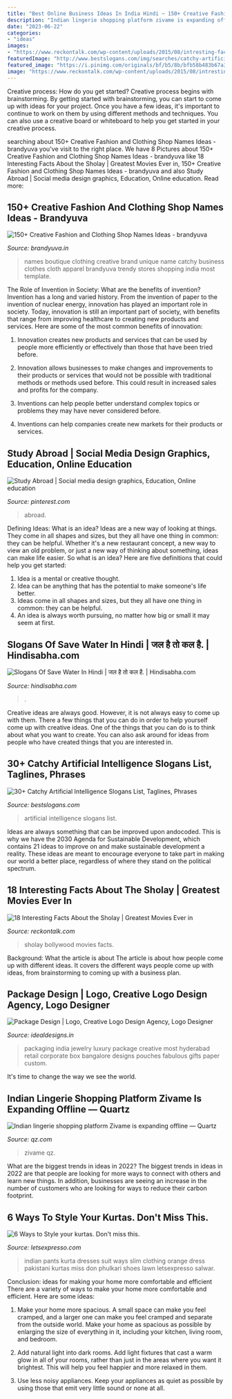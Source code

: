 ```yaml
---
title: "Best Online Business Ideas In India Hindi ~ 150+ Creative Fashion And Clothing Shop Names Ideas"
description: "Indian lingerie shopping platform zivame is expanding offline — quartz"
date: "2023-06-22"
categories:
- "ideas"
images:
- "https://www.reckontalk.com/wp-content/uploads/2015/08/intresting-facts-about-sholay-6.jpg"
featuredImage: "http://www.bestslogans.com/img/searches/catchy-artificial-intelligence-slogans-list-201907_0943.png"
featured_image: "https://i.pinimg.com/originals/bf/b5/8b/bfb58b483b67a366c74663bcdf58ed27.jpg"
image: "https://www.reckontalk.com/wp-content/uploads/2015/08/intresting-facts-about-sholay-6.jpg"
---
```



Creative process: How do you get started?
Creative process begins with brainstorming. By getting started with brainstorming, you can start to come up with ideas for your project. Once you have a few ideas, it's important to continue to work on them by using different methods and techniques. You can also use a creative board or whiteboard to help you get started in your creative process.

	

		
searching about 150+ Creative Fashion and Clothing Shop Names Ideas - brandyuva you've visit to the right place. We have 8 Pictures about 150+ Creative Fashion and Clothing Shop Names Ideas - brandyuva like 18 Interesting Facts About the Sholay | Greatest Movies Ever in, 150+ Creative Fashion and Clothing Shop Names Ideas - brandyuva and also Study Abroad | Social media design graphics, Education, Online education. Read more:
		
    
## 150+ Creative Fashion And Clothing Shop Names Ideas - Brandyuva

<img loading=lazy src="https://brandyuva.in/wp-content/uploads/2014/02/fshion-shop-names.png" onerror="this.onerror=null;this.src='https://tse3.mm.bing.net/th?id=OIP.4xF-ZmUVSyWoG1x36oY0ZQHaD6&amp;pid=15.1';" alt="150+ Creative Fashion and Clothing Shop Names Ideas - brandyuva">

_Source: brandyuva.in_

>names boutique clothing creative brand unique name catchy business clothes cloth apparel brandyuva trendy stores shopping india most template. 

	

The Role of Invention in Society: What are the benefits of invention?
Invention has a long and varied history. From the invention of paper to the invention of nuclear energy, innovation has played an important role in society. Today, innovation is still an important part of society, with benefits that range from improving healthcare to creating new products and services. Here are some of the most common benefits of innovation:
1. Innovation creates new products and services that can be used by people more efficiently or effectively than those that have been tried before.

2. Innovation allows businesses to make changes and improvements to their products or services that would not be possible with traditional methods or methods used before. This could result in increased sales and profits for the company.

3. Inventions can help people better understand complex topics or problems they may have never considered before.

4. Inventions can help companies create new markets for their products or services.

    
## Study Abroad | Social Media Design Graphics, Education, Online Education

<img loading=lazy src="https://i.pinimg.com/originals/bf/b5/8b/bfb58b483b67a366c74663bcdf58ed27.jpg" onerror="this.onerror=null;this.src='https://tse2.mm.bing.net/th?id=OIP.n12ZxbQID_kqhtxqZjh17QHaE0&amp;pid=15.1';" alt="Study Abroad | Social media design graphics, Education, Online education">

_Source: pinterest.com_

>abroad. 

	

Defining Ideas: What is an idea?
Ideas are a new way of looking at things. They come in all shapes and sizes, but they all have one thing in common: they can be helpful. Whether it's a new restaurant concept, a new way to view an old problem, or just a new way of thinking about something, ideas can make life easier. So what is an idea? Here are five definitions that could help you get started: 
1) Idea is a mental or creative thought.
2) Idea can be anything that has the potential to make someone's life better.
3) Ideas come in all shapes and sizes, but they all have one thing in common: they can be helpful.
4) An idea is always worth pursuing, no matter how big or small it may seem at first.

    
## Slogans Of Save Water In Hindi | जल है तो कल है. | Hindisabha.com

<img loading=lazy src="https://hindisabha.com/wp-content/uploads/2020/12/Jal-Sanrakshan-Slogan-1024x493.jpg" onerror="this.onerror=null;this.src='https://tse3.mm.bing.net/th?id=OIP.oEs8UOoX62wxdi8Lk-uh1wHaDk&amp;pid=15.1';" alt="Slogans Of Save Water In Hindi | जल है तो कल है. | Hindisabha.com">

_Source: hindisabha.com_

>. 

	

Creative ideas are always good. However, it is not always easy to come up with them. There a few things that you can do in order to help yourself come up with creative ideas. One of the things that you can do is to think about what you want to create. You can also ask around for ideas from people who have created things that you are interested in.

    
## 30+ Catchy Artificial Intelligence Slogans List, Taglines, Phrases

<img loading=lazy src="http://www.bestslogans.com/img/searches/catchy-artificial-intelligence-slogans-list-201907_0943.png" onerror="this.onerror=null;this.src='https://tse1.mm.bing.net/th?id=OIP.zNaDx22utoojU8paOFxsjwHaGL&amp;pid=15.1';" alt="30+ Catchy Artificial Intelligence Slogans List, Taglines, Phrases">

_Source: bestslogans.com_

>artificial intelligence slogans list. 

	

Ideas are always something that can be improved upon andocoded. This is why we have the 2030 Agenda for Sustainable Development, which contains 21 ideas to improve on and make sustainable development a reality. These ideas are meant to encourage everyone to take part in making our world a better place, regardless of where they stand on the political spectrum.

    
## 18 Interesting Facts About The Sholay | Greatest Movies Ever In

<img loading=lazy src="https://www.reckontalk.com/wp-content/uploads/2015/08/intresting-facts-about-sholay-6.jpg" onerror="this.onerror=null;this.src='https://tse1.mm.bing.net/th?id=OIP.For8HIMsYIQeyVaNrQpRXQHaGp&amp;pid=15.1';" alt="18 Interesting Facts About the Sholay | Greatest Movies Ever in">

_Source: reckontalk.com_

>sholay bollywood movies facts. 

	

Background: What the article is about
The article is about how people come up with different ideas. It covers the different ways people come up with ideas, from brainstorming to coming up with a business plan.

    
## Package Design | Logo, Creative Logo Design Agency, Logo Designer

<img loading=lazy src="https://idealdesigns.in/wp-content/uploads/2018/05/Luxury-Retail-Packaging-Design-india-best-Jewelry-packaging-design-jewelry-boxpaper-jewelry-boxjewelry-pouches-de.jpg" onerror="this.onerror=null;this.src='https://tse1.mm.bing.net/th?id=OIP.Ev8ACksCkKsoO5oaF4pYFwHaE9&amp;pid=15.1';" alt="Package Design | Logo, Creative Logo Design Agency, Logo Designer">

_Source: idealdesigns.in_

>packaging india jewelry luxury package creative most hyderabad retail corporate box bangalore designs pouches fabulous gifts paper custom. 

	

It's time to change the way we see the world.

    
## Indian Lingerie Shopping Platform Zivame Is Expanding Offline — Quartz

<img loading=lazy src="https://cms.qz.com/wp-content/uploads/2019/10/Shop1.jpg?quality=75&amp;strip=all&amp;w=1400" onerror="this.onerror=null;this.src='https://tse2.mm.bing.net/th?id=OIP.GGd5V-OKcYQiVYaf5pW0LgHaEK&amp;pid=15.1';" alt="Indian lingerie shopping platform Zivame is expanding offline — Quartz">

_Source: qz.com_

>zivame qz. 

	

What are the biggest trends in ideas in 2022?
The biggest trends in ideas in 2022 are that people are looking for more ways to connect with others and learn new things. In addition, businesses are seeing an increase in the number of customers who are looking for ways to reduce their carbon footprint.

    
## 6 Ways To Style Your Kurtas. Don&#039;t Miss This.

<img loading=lazy src="http://www.letsexpresso.com/wp-content/uploads/2014/10/slim-pants-1.jpg" onerror="this.onerror=null;this.src='https://tse2.mm.bing.net/th?id=OIP.IfZl4i1Ki7OwI5xvuylXpgAAAA&amp;pid=15.1';" alt="6 Ways to Style your kurtas. Don&#039;t miss this.">

_Source: letsexpresso.com_

>indian pants kurta dresses suit ways slim clothing orange dress pakistani kurtas miss don phulkari shoes lawn letsexpresso salwar. 

	

Conclusion: ideas for making your home more comfortable and efficient
There are a variety of ways to make your home more comfortable and efficient. Here are some ideas: 
1. Make your home more spacious. A small space can make you feel cramped, and a larger one can make you feel cramped and separate from the outside world. Make your home as spacious as possible by enlarging the size of everything in it, including your kitchen, living room, and bedroom.

2. Add natural light into dark rooms. Add light fixtures that cast a warm glow in all of your rooms, rather than just in the areas where you want it brightest. This will help you feel happier and more relaxed in them.

3. Use less noisy appliances. Keep your appliances as quiet as possible by using those that emit very little sound or none at all.

